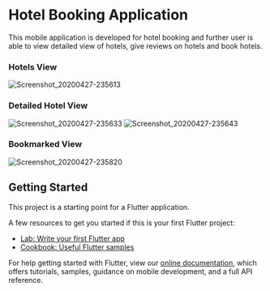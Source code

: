 # Hotel Booking Application

This mobile application is developed for hotel booking and further user is able to view detailed view of hotels, give reviews on hotels and book hotels.

### Hotels View

![Screenshot_20200427-235613](https://user-images.githubusercontent.com/51434067/101044761-ba83ae00-35a5-11eb-95f9-af3620972d75.jpg)

### Detailed Hotel View

![Screenshot_20200427-235633](https://user-images.githubusercontent.com/51434067/101044859-dab36d00-35a5-11eb-97b1-4bd7321e233c.jpg)
![Screenshot_20200427-235643](https://user-images.githubusercontent.com/51434067/101044911-e6069880-35a5-11eb-9f35-3a2befdaaf5e.jpg)

### Bookmarked View

![Screenshot_20200427-235820](https://user-images.githubusercontent.com/51434067/101045096-09c9de80-35a6-11eb-8a04-a32081f1096e.jpg)

## Getting Started

This project is a starting point for a Flutter application.

A few resources to get you started if this is your first Flutter project:

- [Lab: Write your first Flutter app](https://flutter.dev/docs/get-started/codelab)
- [Cookbook: Useful Flutter samples](https://flutter.dev/docs/cookbook)

For help getting started with Flutter, view our
[online documentation](https://flutter.dev/docs), which offers tutorials,
samples, guidance on mobile development, and a full API reference.
